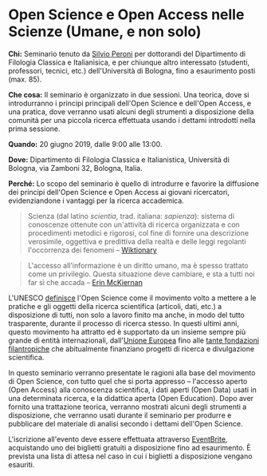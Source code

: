 # Open Science e Open Access nelle Scienze (Umane, e non solo)

**Chi:** Seminario tenuto da [Silvio Peroni](https://www.unibo.it/sitoweb/silvio.peroni/) per dottorandi del Dipartimento di Filologia Classica e Italianisica, e per chiunque altro interessato (studenti, professori, tecnici, etc.) dell'Università di Bologna, fino a esaurimento posti (max. 85).

**Che cosa:** Il seminario è organizzato in due sessioni. Una teorica, dove si introdurranno i principi principali dell'Open Science e dell'Open Access, e una pratica, dove verranno usati alcuni degli strumenti a disposizione della comunità per una piccola ricerca effettuata usando i dettami introdotti nella prima sessione.

**Quando:** 20 giugno 2019, dalle 9:00 alle 13:00.

**Dove:** Dipartimento di Filologia Classica e Italianistica, Università di Bologna, via Zamboni 32, Bologna, Italia.

**Perché:** Lo scopo del seminario è quello di introdurre e favorire la diffusione dei principi dell'Open Science e Open Access ai giovani ricercatori, evidenziandone i vantaggi per la ricerca accademica.

> Scienza (dal latino *scientia*, trad. italiana: *sapienza*): sistema di conoscenze ottenute con un'attività di ricerca organizzata e con procedimenti metodici e rigorosi, col fine di fornire una descrizione verosimile, oggettiva e predittiva della realtà e delle leggi regolanti l'occorrenza dei fenomeni – [Wiktionary](https://it.wiktionary.org/wiki/scienza)

> L'accesso all'informazione è un diritto umano, ma è spesso trattato come un privilegio. Questa situazione deve cambiare, e sta a tutti noi far sì che accada – [Erin McKiernan](https://www.theguardian.com/higher-education-network/blog/2014/aug/22/university-research-publish-open-access-journal) 

L'UNESCO [definisce](http://www.unesco.org/new/en/communication-and-information/portals-and-platforms/goap/open-science-movement/) l'Open Science come il movimento volto a mettere a le pratiche e gli oggetti della ricerca scientifica (articoli, dati, etc.) a disposizione di tutti, non solo a lavoro finito ma anche, in modo del tutto trasparente, durante il processo di ricerca stesso. In questi ultimi anni, questo movimento ha attratto ed è supportato da un insieme sempre più grande di entità internazionali, dall'[Unione Europea](https://ec.europa.eu/research/openscience/index.cfm) fino alle [tante fondazioni filantropiche](http://www.orfg.org/policy-development-guide) che abitualmente finanziano progetti di ricerca e divulgazione scientifica.

In questo seminario verranno presentate le ragioni alla base del movimento di Open Science, con tutto quel che si porta appresso – l'accesso aperto (Open Access) alla conoscenza scientifica, i dati aperti (Open Data) usati in una determinata ricerca, e la didattica aperta (Open Education). Dopo aver fornito una trattazione teorica, verranno mostrati alcuni degli strumenti a disposizione, che verranno usati durante il seminario per produrre e pubblicare del materiale di analisi secondo i dettami dell'Open Science.

L'iscrizione all'evento deve essere effettuata attraverso [EventBrite](https://www.eventbrite.com/e/open-science-e-open-access-nelle-scienze-umane-e-non-solo-tickets-61186977898), acquistando uno dei biglietti gratuiti a disposizione fino ad esaurimento. È prevista una lista di attesa nel caso in cui i biglietti a disposizione vengano esauriti.
